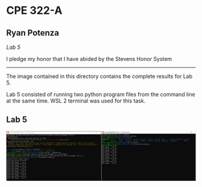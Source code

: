 # CPE 322-A
## Ryan Potenza
*Lab 5*

I pledge my honor that I have abided by the Stevens Honor System

---
The image contained in this directory contains the complete results for Lab 5.

Lab 5 consisted of running two python program files from the command line at the same time. WSL 2 terminal was used for this task.


Lab 5
---
![lab5](https://github.com/RyanPotenza/PotenzaCPE-322A/blob/main/Lab5/lab5.png)
